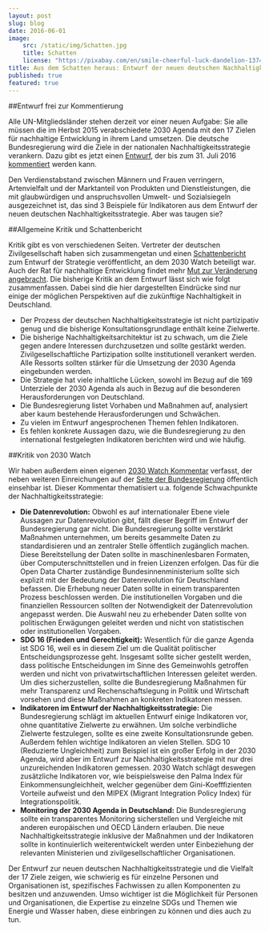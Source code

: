 ```yaml
---
layout: post
slug: blog
date: 2016-06-01
image: 
    src: /static/img/Schatten.jpg
    title: Schatten
    license: "https://pixabay.com/en/smile-cheerful-luck-dandelion-1374564/'>CCOr</a>"
title: Aus dem Schatten heraus: Entwurf der neuen deutschen Nachhaltigkeitsstrategie
published: true
featured: true
---
```

##Entwurf frei zur Kommentierung 

Alle UN-Mitgliedsländer stehen derzeit vor einer neuen Aufgabe: Sie alle müssen die im Herbst 2015 verabschiedete 2030 Agenda mit den 17 Zielen für nachhaltige Entwicklung in ihrem Land umsetzen. Die deutsche Bundesregierung wird die Ziele in der nationalen Nachhaltigkeitsstrategie verankern. Dazu gibt es jetzt einen [Entwurf](https://www.bundesregierung.de/Content/DE/StatischeSeiten/Breg/Nachhaltigkeit/0-Buehne/2016-05-31-download-nachhaltigkeitsstrategie-entwurf.pdf;jsessionid=5705160D4AAEA4DEDF70D1A44C240352.s6t1?__blob=publicationFile&v=4), der bis zum 31. Juli 2016 [kommentiert](https://www.bundesregierung.de/Content/DE/StatischeSeiten/Breg/Nachhaltigkeit/0-Buehne/2016-05-31-text-zum-entwurf-nachhaltigkeitsstrategie.html) werden kann. 

Den Verdienstabstand zwischen Männern und Frauen verringern, Artenvielfalt und der Marktanteil von Produkten und Dienstleistungen, die mit glaubwürdigen und anspruchsvollen Umwelt- und Sozialsiegeln ausgezeichnet ist, das sind 3 Beispiele für Indikatoren aus dem Entwurf der neuen deutschen Nachhaltigkeitsstrategie. Aber was taugen sie? 

##Allgemeine Kritik und Schattenbericht

Kritik gibt es von verschiedenen Seiten. Vertreter der deutschen Zivilgesellschaft haben sich zusammengetan und einen [Schattenbericht](https://www.2030report.de/de) zum Entwurf der Strategie veröffentlicht, an dem 2030 Watch beteiligt war. Auch der Rat für nachhaltige Entwicklung findet mehr [Mut zur Veränderung angebracht](http://www.nachhaltigkeitsrat.de/fileadmin/user_upload/dokumente/empfehlungen/2016/20160620_RNE_Stellungnahme_RegE_DE_Nachhaltigkeitsstrategie.pdf). Die bisherige Kritik an dem Entwurf lässt sich wie folgt zusammenfassen. Dabei sind die hier dargestellten Eindrücke sind nur einige der möglichen Perspektiven auf die zukünftige Nachhaltigkeit in Deutschland.
 
* Der Prozess der deutschen Nachhaltigkeitsstrategie ist nicht partizipativ genug und die bisherige Konsultationsgrundlage enthält keine Zielwerte.
* Die bisherige Nachhaltigkeitsarchitektur ist zu schwach, um die Ziele gegen andere Interessen durchzusetzen und sollte gestärkt werden. Zivilgesellschaftliche Partizipation sollte institutionell verankert werden. Alle Ressorts sollten stärker für die Umsetzung der 2030 Agenda eingebunden werden.
* Die Strategie hat viele inhaltliche Lücken, sowohl im Bezug auf die 169 Unterziele der 2030 Agenda als auch in Bezug auf die besonderen Herausforderungen von Deutschland. 
* Die Bundesregierung listet Vorhaben und Maßnahmen auf, analysiert aber kaum bestehende Herausforderungen und Schwächen. 
* Zu vielen im Entwurf angesprochenen Themen fehlen Indikatoren.
* Es fehlen konkrete Aussagen dazu, wie die Bundesregierung zu den international festgelegten Indikatoren berichten wird und wie häufig.

##Kritik von 2030 Watch

Wir haben außerdem einen eigenen [2030 Watch Kommentar](https://2030-watch.de/static/misc/Nachhaltigkeitsstrategie_OKF_Kommentar.pdf) verfasst, der neben weiteren Einreichungen auf der [Seite der Bundesregierung](https://www.bundesregierung.de/Content/DE/StatischeSeiten/Breg/Nachhaltigkeit/Nachhaltigkeitsdialog-stellungnahmen/anregungen-zur-strategie.html) öffentlich einsehbar ist. Dieser Kommentar thematisiert u.a. folgende Schwachpunkte der Nachhaltigkeitsstrategie:

* **Die Datenrevolution:** Obwohl es auf internationaler Ebene viele Aussagen zur Datenrevolution gibt, fällt dieser Begriff im Entwurf der Bundesregierung gar nicht. Die Bundesregierung sollte verstärkt Maßnahmen unternehmen, um bereits gesammelte Daten zu standardisieren und an zentraler Stelle öffentlich zugänglich machen. Diese Bereitstellung der Daten sollte in maschinenlesbaren Formaten, über Computerschnittstellen und in freien Lizenzen erfolgen. Das für die Open Data Charter zuständige Bundesinnenministerium sollte sich explizit mit der Bedeutung der Datenrevolution für Deutschland befassen. Die Erhebung neuer Daten sollte in einem transparenten Prozess beschlossen werden. Die institutionellen Vorgaben und die finanziellen Ressourcen sollten der Notwendigkeit der Datenrevolution angepasst werden. Die Auswahl neu zu erhebender Daten sollte von politischen Erwägungen geleitet werden und nicht von statistischen oder institutionellen Vorgaben.
* **SDG 16 (Frieden und Gerechtigkeit):** Wesentlich für die ganze Agenda ist SDG 16, weil es in diesem Ziel um die Qualität politischer Entscheidungsprozesse geht. Insgesamt sollte sicher gestellt werden, dass politische Entscheidungen im Sinne des Gemeinwohls getroffen werden und nicht von privatwirtschaftlichen Interessen geleitet werden. Um dies sicherzustellen, sollte die Bundesregierung Maßnahmen für mehr Transparenz und Rechenschaftslegung in Politik und Wirtschaft vorsehen und diese Maßnahmen an konkreten Indikatoren messen. 
* **Indikatoren im Entwurf der Nachhaltigkeitsstrategie:** Die Bundesregierung schlägt im aktuellen Entwurf einige Indikatoren vor, ohne quantitative Zielwerte zu erwähnen. Um solche verbindliche Zielwerte festzulegen, sollte es eine zweite Konsultationsrunde geben. Außerdem fehlen wichtige Indikatoren an vielen Stellen. SDG 10 (Reduzierte Ungleichheit) zum Beispiel ist ein großer Erfolg in der 2030 Agenda, wird aber im Entwurf zur Nachhaltigkeitsstrategie mit nur drei unzureichenden Indikatoren gemessen. 2030 Watch schlägt deswegen zusätzliche Indikatoren vor, wie beispielsweise den Palma Index für Einkommensungleichheit, welcher gegenüber dem Gini-Koefffizienten Vorteile aufweist und den MIPEX (Migrant Integration Policy Index) für Integrationspolitik.
* **Monitoring der 2030 Agenda in Deutschland:** Die Bundesregierung sollte ein transparentes Monitoring sicherstellen und Vergleiche mit anderen europäischen und OECD Ländern erlauben. Die neue Nachhaltigkeitsstrategie inklusive der Maßnahmen und der Indikatoren sollte in kontinuierlich weiterentwickelt werden unter Einbeziehung der relevanten Ministerien und zivilgesellschaftlicher Organisationen.

Der Entwurf zur neuen deutschen Nachhaltigkeitsstrategie und die Vielfalt der 17 Ziele zeigen, wie schwierig es für einzelne Personen und Organisationen ist, spezifisches Fachwissen zu allen Komponenten zu besitzen und anzuwenden. Umso wichtiger ist die Möglichkeit für Personen und Organisationen, die Expertise zu einzelne SDGs und Themen wie Energie und Wasser haben, diese einbringen zu können und dies auch zu tun.
